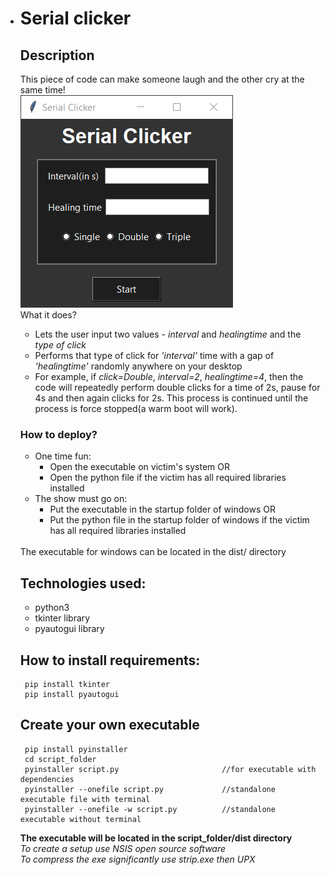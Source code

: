 *  # Serial clicker
    ## Description
    This piece of code can make someone laugh and the other cry at the same time!
    <br>
    ![UI](UI.png)
    <br>
    What it does?
    * Lets the user input two values - *interval* and *healingtime* and the *type of click*
    * Performs that type of click for *'interval'* time with a gap of *'healingtime'* randomly anywhere on your desktop
    * For example, if *click=Double*, *interval=2*, *healingtime=4*, then the code will repeatedly perform double clicks for a time of 2s, pause for 4s and then again clicks for 2s. This process is continued until the process is force stopped(a warm boot will work).
    
    ### How to deploy?
    * One time fun:
        * Open the executable on victim's system
        OR
        * Open the python file if the victim has all required libraries installed
    * The show must go on:
        * Put the executable in the startup folder of windows
        OR
        * Put the python file in the startup folder of windows if the victim has all required libraries installed
    <br>
    The executable for windows can be located in the dist/ directory
        
    ## Technologies used:
      - python3
      - tkinter library
      -  pyautogui library

    ## How to install requirements:
        pip install tkinter
        pip install pyautogui
        
    ## Create your own executable
        pip install pyinstaller
        cd script_folder
        pyinstaller script.py                       //for executable with dependencies
        pyinstaller --onefile script.py             //standalone executable file with terminal
        pyinstaller --onefile -w script.py          //standalone executable without terminal
        
    **The executable will be located in the script_folder/dist directory**
    <br>
    *To create a setup use NSIS open source software*
    <br>
    *To compress the exe significantly use strip.exe then UPX*

